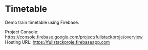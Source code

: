 # Timetable
Demo train timetable using Firebase.

Project Console: https://console.firebase.google.com/project/fullstackproje/overview
Hosting URL: https://fullstackproje.firebaseapp.com
